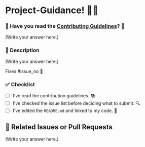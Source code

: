 # Project-Guidance! 🎊🎈


### 🎉 Have you read the [Contributing Guidelines](https://github.com/Kushal997-das/Project-Guidance/blob/main/CONTRIBUTING.md)? 🤔


(Write your answer here.)

### 📝 Description

(Write your answer here.)

Fixes #issue_no 🔧

<!-- Replace `issue_no` with the issue number which is fixed in this PR -->

### ✅ Checklist

- [ ] I've read the contribution guidelines. 📚
- [ ] I've checked the issue list before deciding what to submit. 🔍
- [ ] I've edited the `README.md` and linked to my code. 📄

## 🔗 Related Issues or Pull Requests

(Write your answer here.)
